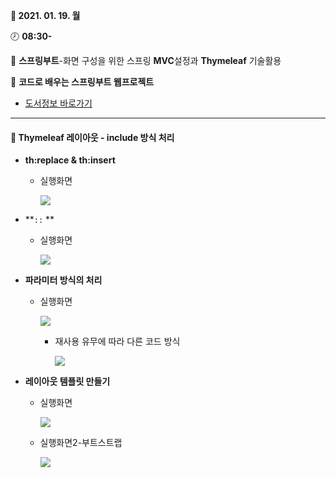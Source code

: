 **:date: 2021. 01. 19. 월**

:clock8: **08:30-**

:bookmark_tabs: **스프링부트**-화면 구성을 위한 스프링 **MVC**설정과 **Thymeleaf** 기술활용

:green_book: **코드로 배우는 스프링부트 웹프로젝트**

* [도서정보 바로가기](http://www.kyobobook.co.kr/product/detailViewKor.laf?ejkGb=KOR&mallGb=KOR&barcode=9791189184070&orderClick=LEA&Kc=)

---



####  :tulip: Thymeleaf  레이아웃 - include 방식 처리

* **th:replace & th:insert**
  
  * 실행화면
  
    ![](C:\Users\ADMIN\IdeaProjects\TIL21\SpringBoot\docs\img\0119실습_ex3_thymeleaf-laout1.png)

* **`::` **

  * 실행화면

    ![](C:\Users\ADMIN\IdeaProjects\TIL21\SpringBoot\docs\img\0119실습_ex3_thymeleaf-laout2.png)



* **파라미터 방식의 처리**

  * 실행화면

    ![](C:\Users\ADMIN\IdeaProjects\TIL21\SpringBoot\docs\img\0119실습_ex3_thymeleaf-parameter1.png)

    * 재사용 유무에 따라 다른 코드 방식

      ![](C:\Users\ADMIN\IdeaProjects\TIL21\SpringBoot\docs\img\0119실습_ex3_thymeleaf-parameter2.png)



* **레이아웃 템플릿 만들기** 

  * 실행화면

    ![](C:\Users\ADMIN\IdeaProjects\TIL21\SpringBoot\docs\img\0119실습_ex3_thymeleaf-template1.png)

  * 실행화면2-부트스트랩

    ![](C:\Users\ADMIN\IdeaProjects\TIL21\SpringBoot\docs\img\0119실습_ex3_thymeleaf-template2.png)


